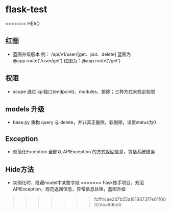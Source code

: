 # flask-test

<<<<<<< HEAD
## 红图
- 蓝图升级版本
  例： /api/v1/user/[get、put、delete]  蓝图为 @app.route('/user/get') 红图为：@app.route('/get')

## 权限
- scope 
  通过 api接口(endpoint)、modules、排除；三种方式来规定权限

## models 升级
- base.py 
  重构 query 与 delete，并非真正删除，软删除，设置status为0

## Exception
- 规范化Exception
  全部以 APIException 的方式返回信息，包括系统错误
  
## Hide方法
- 实例化时，隐藏model中某些字段
=======
flask练手项目，规范APIException，规范返回信息，异常信息处理，蓝图升级
>>>>>>> fcff4cee2d7b55a1818873f7e01f0032dea9dbd0
